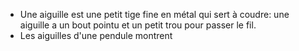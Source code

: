 - Une aiguille est une petit tige fine en métal qui sert à coudre: une aiguille a un bout pointu et un petit trou pour passer le fil.
- Les aiguilles d'une pendule montrent